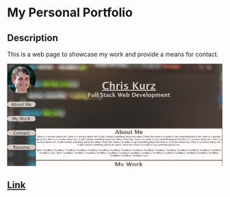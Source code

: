 # My Personal Portfolio

## Description
This is a web page to showcase my work and provide a means for contact.

![](snapshot.png)  

## [Link](https://chriskurz098.github.io/Portfolio/)
